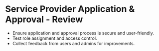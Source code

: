 # Service Provider Application & Approval - Review

- Ensure application and approval process is secure and user-friendly.
- Test role assignment and access control.
- Collect feedback from users and admins for improvements.
